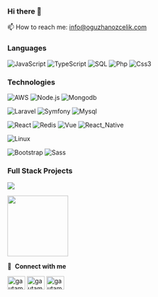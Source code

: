 ### Hi there 👋
📫 How to reach me: info@oguzhanozcelik.com


### Languages

![JavaScript](https://img.shields.io/badge/-JavaScript-000?&logo=JavaScript)
![TypeScript](https://img.shields.io/badge/-TypeScript-000?&logo=TypeScript)
![SQL](https://img.shields.io/badge/-SQL-000?&logo=MySQL)
![Php](https://img.shields.io/badge/-PHP-000?&logo=Php)
![Css3](https://img.shields.io/badge/-Css3-000?&logo=Css3)



### Technologies

![AWS](https://img.shields.io/badge/-AWS-000?&logo=Amazon-AWS&logoColor=F90)
![Node.js](https://img.shields.io/badge/-Node.js-000?&logo=node.js)
![Mongodb](https://img.shields.io/badge/-Mongodb-000?&logo=Mongodb)

![Laravel](https://img.shields.io/badge/-Laravel-000?&logo=Laravel)
![Symfony](https://img.shields.io/badge/-Symfony-000?&logo=Symfony)
![Mysql](https://img.shields.io/badge/-Mysql-000?&logo=Mysql)



![React](https://img.shields.io/badge/-React-000?&logo=React)
![Redis](https://img.shields.io/badge/-Redis-000?&logo=Redis)
![Vue](https://img.shields.io/badge/-Vue.JS-000?&logo=vue)
![React_Native](https://img.shields.io/badge/-React_Native-000?&logo=React_Native)

![Linux](https://img.shields.io/badge/-Linux-000?&logo=Linux)

![Bootstrap](https://img.shields.io/badge/-Bootstrap-000?&logo=Bootstrap)
![Sass](https://img.shields.io/badge/-Sass-000?&logo=Sass)

### Full Stack Projects

[![](https://img.shields.io/badge/-🧬%20My%20Website-000)](https://www.oguzhanozcelik.com)

<a href="https://www.oguzhanozcelik.com/"><img height="137px" src="https://github-readme-stats.vercel.app/api?username=oguzhanozcelik&hide_title=true&hide_border=true&show_icons=true&include_all_commits=true&count_private=true&line_height=21&text_color=000&icon_color=000&bg_color=0,ea6161,ffc64d,fffc4d,52fa5a&theme=graywhite" /></a>

🔗 &nbsp;**Connect with me**
<p align="left">
<a href="https://twitter.com/oguzhanozcelikk" target="blank"><img align="center" src="https://raw.githubusercontent.com/rahuldkjain/github-profile-readme-generator/master/src/images/icons/Social/twitter.svg" alt="gautamkrishnar" height="30" width="40" /></a>
<a href="https://www.linkedin.com/in/oguzhanozcelik/" target="blank"><img align="center" src="https://raw.githubusercontent.com/rahuldkjain/github-profile-readme-generator/master/src/images/icons/Social/linked-in-alt.svg" alt="gautamkrishnar" height="30" width="40" /></a>
<a href="https://instagram.com/oguzhanozcelikk" target="blank"><img align="center" src="https://raw.githubusercontent.com/rahuldkjain/github-profile-readme-generator/master/src/images/icons/Social/instagram.svg" alt="gautamkrishnar" height="30" width="40" /></a>
